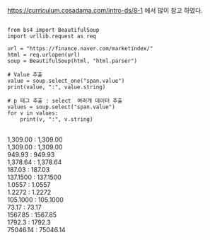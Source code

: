 https://curriculum.cosadama.com/intro-ds/8-1 에서 많이 참고 하였다.  


<pre>
<code>
from bs4 import BeautifulSoup
import urllib.request as req

url = "https://finance.naver.com/marketindex/"
html = req.urlopen(url)
soup = BeautifulSoup(html, "html.parser")

# Value 추출
value = soup.select_one("span.value")
print(value, ":", value.string)

# p 태그 추출 : select  여러개 데이터 추출
values = soup.select("span.value")
for v in values:
    print(v, ":", v.string)
</code>
</pre>  


<span class="value">1,309.00</span> : 1,309.00  
<span class="value">1,309.00</span> : 1,309.00  
<span class="value">949.93</span> : 949.93  
<span class="value">1,378.64</span> : 1,378.64  
<span class="value">187.03</span> : 187.03  
<span class="value">137.1500</span> : 137.1500  
<span class="value">1.0557</span> : 1.0557  
<span class="value">1.2272</span> : 1.2272  
<span class="value">105.1000</span> : 105.1000  
<span class="value">73.17</span> : 73.17  
<span class="value">1567.85</span> : 1567.85  
<span class="value">1792.3</span> : 1792.3  
<span class="value">75046.14</span> : 75046.14  
